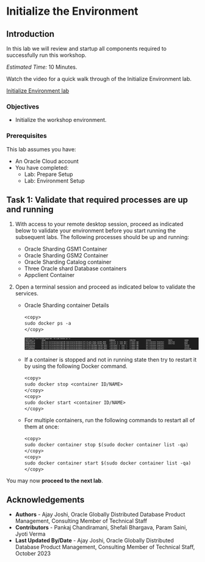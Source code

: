 # Initialize the Environment

## Introduction

In this lab we will review and startup all components required to successfully run this workshop.

*Estimated Time:* 10 Minutes.

Watch the video for a quick walk through of the Initialize Environment lab.

[Initialize Environment lab](youtube:e3EXx3BMhec)

### Objectives
- Initialize the workshop environment.

### Prerequisites
This lab assumes you have:
- An Oracle Cloud account
- You have completed:
    - Lab: Prepare Setup 
    - Lab: Environment Setup

## Task 1: Validate that required processes are up and running
1. With access to your remote desktop session, proceed as indicated below to validate your environment before you start running the subsequent labs. The following processes should be up and running:

    - Oracle Sharding GSM1  Container
    - Oracle Sharding GSM2  Container
    - Oracle Sharding Catalog container
    - Three Oracle shard Database containers
    - Appclient Container

2.  Open a terminal session and proceed as indicated below to validate the services.

    - Oracle Sharding container Details

        ```
        <copy>
        sudo docker ps -a
        </copy>
        ```
        ![sharding docker](images/uds19c-init-env-docker-containers-status.png " ")

    - If a container is stopped and not in running state then try to restart it by using the following Docker command.

        ```
        <copy>
        sudo docker stop <container ID/NAME>
        </copy>
        <copy>
        sudo docker start <container ID/NAME>
        </copy>
        ```
    - For multiple containers, run the following commands to restart all of them at once:

        ```
        <copy>
        sudo docker container stop $(sudo docker container list -qa)
        </copy>
        <copy>
        sudo docker container start $(sudo docker container list -qa)
        </copy>
        ```

You may now **proceed to the next lab**.

## Acknowledgements

* **Authors** - Ajay Joshi, Oracle Globally Distributed Database Product Management, Consulting Member of Technical Staff
* **Contributors** - Pankaj Chandiramani, Shefali Bhargava, Param Saini, Jyoti Verma
* **Last Updated By/Date** - Ajay Joshi, Oracle Globally Distributed Database Product Management, Consulting Member of Technical Staff, October 2023